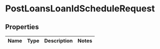 
# PostLoansLoanIdScheduleRequest

## Properties
Name | Type | Description | Notes
------------ | ------------- | ------------- | -------------



